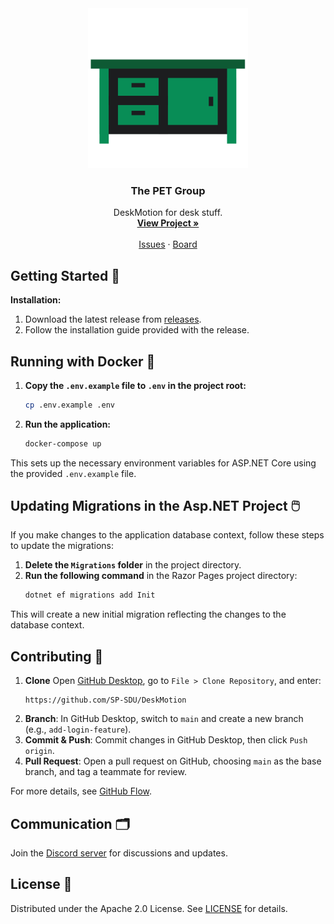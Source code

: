 <!-- PROJECT LOGO -->
<div align="center">
  <img src="images/PET.svg" alt="Logo" width="256" height="256">
  <h3 align="center">The PET Group</h3>
  <p align="center">
    DeskMotion for desk stuff.
    <br />
    <a href="https://github.com/SP-SDU/DeskMotion"><strong>View Project »</strong></a>
    <br />
    <br />
    <a href="https://github.com/SP-SDU/DeskMotion/issues">Issues</a>
    ·
    <a href="https://github.com/orgs/SP-SDU/projects/5/views/1">Board</a>
  </p>
</div>

## Getting Started 🚀

**Installation:**
1. Download the latest release from [releases](https://github.com/SP-SDU/DeskMotion/releases/).
2. Follow the installation guide provided with the release.

## Running with Docker 🐳

1. **Copy the `.env.example` file to `.env` in the project root:**

   ```bash
   cp .env.example .env
   ```

2. **Run the application:**

   ```bash
   docker-compose up
   ```

This sets up the necessary environment variables for ASP.NET Core using the provided `.env.example` file.

## Updating Migrations in the Asp.NET Project 🖱️

If you make changes to the application database context, follow these steps to update the migrations:

1. **Delete the ****`Migrations`**** folder** in the project directory.
2. **Run the following command** in the Razor Pages project directory:
   ```bash
   dotnet ef migrations add Init
   ```

This will create a new initial migration reflecting the changes to the database context.

## Contributing 🤝

1. **Clone** Open [GitHub Desktop](https://desktop.github.com/), go to `File > Clone Repository`, and enter:
     ```
     https://github.com/SP-SDU/DeskMotion
     ```
2. **Branch**: In GitHub Desktop, switch to `main` and create a new branch (e.g., `add-login-feature`).
3. **Commit & Push**: Commit changes in GitHub Desktop, then click `Push origin`.
4. **Pull Request**: Open a pull request on GitHub, choosing `main` as the base branch, and tag a teammate for review.

For more details, see [GitHub Flow](https://githubflow.github.io/).

## Communication 🗂️

Join the [Discord server](https://discord.gg/b6sdqaTbsU) for discussions and updates.

## License 📝

Distributed under the Apache 2.0 License. See [LICENSE](LICENSE) for details.

